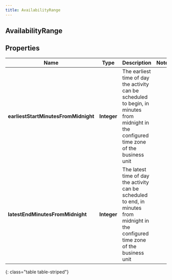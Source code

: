 ```yaml
---
title: AvailabilityRange
---
```

## AvailabilityRange


## Properties

| Name | Type | Description | Notes |
| ------------ | ------------- | ------------- | ------------- |
| **earliestStartMinutesFromMidnight** | <!----><!---->**Integer**<!----> | The earliest time of day the activity can be scheduled to begin, in minutes from midnight in the configured time zone of the business unit |  |
| **latestEndMinutesFromMidnight** | <!----><!---->**Integer**<!----> | The latest time of day the activity can be scheduled to end, in minutes from midnight in the configured time zone of the business unit |  |
{: class="table table-striped"}



